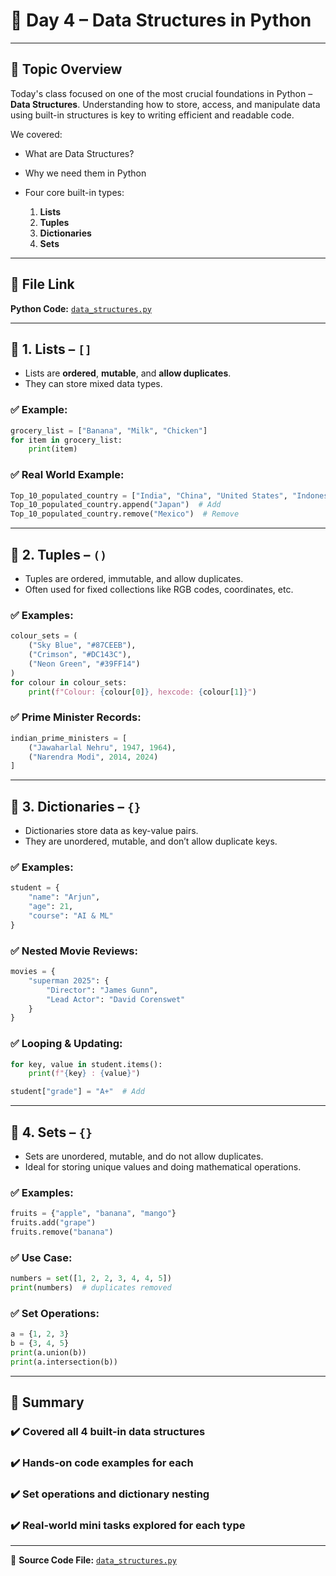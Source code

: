 # 📘 Day 4 – Data Structures in Python

---

## 🔰 Topic Overview

Today's class focused on one of the most crucial foundations in Python – **Data Structures**. Understanding how to store, access, and manipulate data using built-in structures is key to writing efficient and readable code.

We covered:

* What are Data Structures?
* Why we need them in Python
* Four core built-in types:

  1. **Lists**
  2. **Tuples**
  3. **Dictionaries**
  4. **Sets**

---

## 🔗 File Link

**Python Code:** [`data_structures.py`](./data_structures.py)

---

## 🔸 1. Lists – `[]`

* Lists are **ordered**, **mutable**, and **allow duplicates**.
* They can store mixed data types.

### ✅ Example:

```python
grocery_list = ["Banana", "Milk", "Chicken"]
for item in grocery_list:
    print(item)
```

### ✅ Real World Example:

```python
Top_10_populated_country = ["India", "China", "United States", "Indonesia", "Pakistan"]
Top_10_populated_country.append("Japan")  # Add
Top_10_populated_country.remove("Mexico")  # Remove
```

---

## 🔸 2. Tuples – `()`

* Tuples are ordered, immutable, and allow duplicates.
* Often used for fixed collections like RGB codes, coordinates, etc.

### ✅ Examples:

```python
colour_sets = (
    ("Sky Blue", "#87CEEB"),
    ("Crimson", "#DC143C"),
    ("Neon Green", "#39FF14")
)
for colour in colour_sets:
    print(f"Colour: {colour[0]}, hexcode: {colour[1]}")
```

### ✅ Prime Minister Records:

```python
indian_prime_ministers = [
    ("Jawaharlal Nehru", 1947, 1964),
    ("Narendra Modi", 2014, 2024)
]
```

---

## 🔸 3. Dictionaries – `{}`

* Dictionaries store data as key-value pairs.
* They are unordered, mutable, and don’t allow duplicate keys.

### ✅ Examples:

```python
student = {
    "name": "Arjun",
    "age": 21,
    "course": "AI & ML"
}
```

### ✅ Nested Movie Reviews:

```python
movies = {
    "superman 2025": {
        "Director": "James Gunn",
        "Lead Actor": "David Corenswet"
    }
}
```

### ✅ Looping & Updating:

```python
for key, value in student.items():
    print(f"{key} : {value}")

student["grade"] = "A+"  # Add
```

---

## 🔸 4. Sets – `{}`

* Sets are unordered, mutable, and do not allow duplicates.
* Ideal for storing unique values and doing mathematical operations.

### ✅ Examples:

```python
fruits = {"apple", "banana", "mango"}
fruits.add("grape")
fruits.remove("banana")
```

### ✅ Use Case:

```python
numbers = set([1, 2, 2, 3, 4, 4, 5])
print(numbers)  # duplicates removed
```

### ✅ Set Operations:

```python
a = {1, 2, 3}
b = {3, 4, 5}
print(a.union(b))
print(a.intersection(b))
```

---

## 📝 Summary

### ✔️ Covered all 4 built-in data structures

### ✔️ Hands-on code examples for each

### ✔️ Set operations and dictionary nesting

### ✔️ Real-world mini tasks explored for each type

---

🔗 **Source Code File:** [`data_structures.py`](./data_structures.py)
